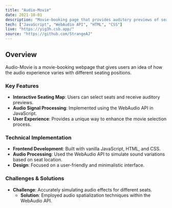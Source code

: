 ```yaml
---
title: "Audio-Movie"
date: 2021-10-01
description: "Movie-booking page that provides auditory previews of seat experience using audio signal processing."
tech: ["JavaScript", "WebAudio API", "HTML", "CSS"]
live: "https://yig3h.csb.app/"
source: "https://github.com/StrangeAJ"
---
```


## Overview

Audio-Movie is a movie-booking webpage that gives users an idea of how the audio experience varies with different seating positions.

### Key Features
- **Interactive Seating Map**: Users can select seats and receive auditory previews.
- **Audio Signal Processing**: Implemented using the WebAudio API in JavaScript.
- **User Experience**: Provides a unique way to enhance the movie selection process.

### Technical Implementation
- **Frontend Development**: Built with vanilla JavaScript, HTML, and CSS.
- **Audio Processing**: Used the WebAudio API to simulate sound variations based on seat location.
- **Design**: Focused on a user-friendly and minimalistic interface.

### Challenges & Solutions
- **Challenge**: Accurately simulating audio effects for different seats.
  - **Solution**: Employed audio spatialization techniques within the WebAudio API.